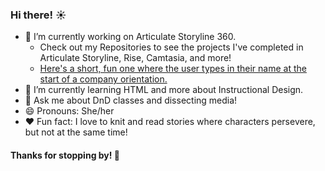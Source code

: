 ### Hi there! ☀️ 

- 🔭 I’m currently working on Articulate Storyline 360.
  - Check out my Repositories to see the projects I've completed in Articulate Storyline, Rise, Camtasia, and more!
  - <a href="https://sonderingink.github.io/Interactive-Orientation/"> Here's a short, fun one where the user types in their name at the start of a company orientation. </a>
- 🌱 I’m currently learning HTML and more about Instructional Design.
- 💬 Ask me about DnD classes and dissecting media!
- 😄 Pronouns: She/her
- ❤️ Fun fact: I love to knit and read stories where characters persevere, but not at the same time!

#### Thanks for stopping by! 🍃
<!--
**sonderingink/sonderingink** is a ✨ _special_ ✨ repository because its `README.md` (this file) appears on your GitHub profile.

Here are some ideas to get you started:

- 🔭 I’m currently working on ...
- 🌱 I’m currently learning ...
- 👯 I’m looking to collaborate on ...
- 🤔 I’m looking for help with ...
- 💬 Ask me about ...
- 📫 How to reach me: ...
- 😄 Pronouns: ...
- ⚡ Fun fact: ...
-->
